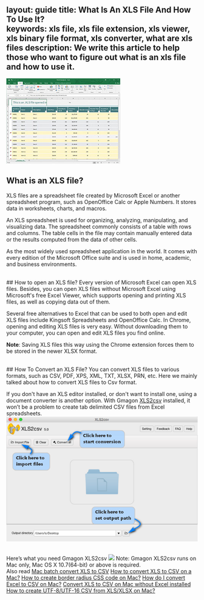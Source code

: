 layout: guide
title: What Is An XLS File And How To Use It?    
keywords: xls file, xls file extension, xls viewer, xls binary file format, xls converter, what are xls files 
description: We write this article to help those who want to figure out what is an xls file and how to use it. 
---

![](../img/xls1.jpg)
## What is an XLS file?
XLS files are a spreadsheet file created by Microsoft Excel or another spreadsheet program, such as OpenOffice Calc or Apple Numbers. It stores data in worksheets, charts, and macros.   

An XLS spreadsheet is used for organizing, analyzing, manipulating, and visualizing data. The spreadsheet commonly consists of a table with rows and columns. The table cells in the file may contain manually entered data or the results computed from the data of other cells.

As the most widely used spreadsheet application in the world. It comes with every edition of the Microsoft Office suite and is used in home, academic, and business environments.

<br>
## How to open an XLS file?
Every version of Microsoft Excel can open XLS files. Besides, you can open XLS files without Microsoft Excel using Microsoft's free Excel Viewer, which supports opening and printing XLS files, as well as copying data out of them.

Several free alternatives to Excel that can be used to both open and edit XLS files include Kingsoft Spreadsheets and OpenOffice Calc. In Chrome, opening and editing XLS files is very easy. Without downloading them to your computer, you can open and edit XLS files you find online.

**Note**: Saving XLS files this way using the Chrome extension forces them to be stored in the newer XLSX format.

<br>
## How To Convert an XLS File?
You can convert  XLS files to various formats, such as  CSV, PDF, XPS, XML, TXT, XLSX, PRN, etc. Here we mainly talked about how to convert XLS files to Csv format.

If you don't have an XLS editor installed, or don't want to install one, using a document converter is another option. With Gmagon <a href="https://gmagon.com/products/store/xls2csv/" target="_blank" rel="nofollow me noopener noreferrer" >XLS2csv</a> installed, it won’t be a problem to create tab delimited CSV files from Excel spreadsheets.
![](../img/xls2csv-ui.png)


<br>
Here’s what you need 
Gmagon XLS2csv
<a href="https://gmagon.com/products/store/xls2csv/" target="_blank" rel="nofollow me noopener noreferrer" ><img src="https://gmagon.com/asset/images/free-download.png" /></a>
Note: Gmagon XLS2csv runs on Mac only, Mac OS X 10.7(64-bit) or above is required. 

<br>
Also read
 <a href="https://gmagon.com/guide/mac-batch-convert-xls-to-csv.html" target="_blank" rel="nofollow me noopener noreferrer" >Mac batch convert XLS to CSV</a>
<a href="https://gmagon.com/guide/convert-xls-to-csv-on-mac.html" target="_blank" rel="nofollow me noopener noreferrer" >How to convert XLS to CSV on a Mac?</a>
<a href="https://gmagon.com/guide/create-border-radius-css-mac.html" target="_blank" rel="nofollow me noopener noreferrer" >How to create border radius CSS code on Mac?</a>
<a href="https://gmagon.com/guide/how-do-i-convert-excel-to-csv-mac.html" target="_blank" rel="nofollow me noopener noreferrer" >How do I convert Excel to CSV on Mac?</a>
<a href="https://gmagon.com/guide/convert-xls-on-mac-without-excel.html" target="_blank" rel="nofollow me noopener noreferrer" >Convert XLS to CSV on Mac without Excel installed</a>
<a href="https://gmagon.com/guide/how-to-create-utf-8-csv-from-xls-mac.html" target="_blank" rel="nofollow me noopener noreferrer" >How to create UTF-8/UTF-16 CSV from XLS/XLSX on Mac?</a>